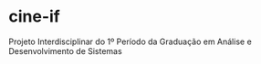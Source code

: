 # cine-if
Projeto Interdisciplinar do 1º Período da Graduação em Análise e Desenvolvimento de Sistemas
